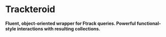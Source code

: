 # Trackteroid

**Fluent, object-oriented wrapper for Ftrack queries. Powerful functional-style interactions with resulting collections.**

